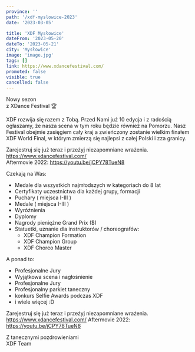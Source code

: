 ```yaml
---
province: ''
path: '/xdf-myslowice-2023'
date: '2023-03-05'

title: 'XDF Mysłowice'
dateFrom: '2023-05-20'
dateTo: '2023-05-21'
city: 'Mysłowice'
image: 'image.jpg'
tags: []
link: https://www.xdancefestival.com/
promoted: false
visible: true
cancelled: false
---
```

Nowy sezon \
z XDance Festival 🏆

XDF rozwija się razem z Tobą. Przed Nami już 10 edycja i z radością ogłaszamy, że nasza scena w tym roku będzie również na Pomorzu. Nasz Festival obejmie zasięgiem cały kraj a zwieńczony zostanie wielkim finałem XDF World Final, w którym zmierzą się najlepsi z całej Polski i zza granicy.

Zarejestruj się już teraz i przeżyj niezapomniane wrażenia. \
https://www.xdancefestival.com/ \
Aftermovie 2022: https://youtu.be/jCPY78TueN8

Czekają na Was:
- Medale dla wszystkich najmłodszych w kategoriach do 8 lat
- Certyfikaty uczestnictwa dla każdej grupy, formacji
- Puchary ( miejsca I-III )
- Medale ( miejsca I-III )
- Wyróżnienia
- Dyplomy
- Nagrody pieniężne Grand Prix ($)
- Statuetki, uznanie dla instruktorów / choreografów: 
  - XDF Champion Formation
  - XDF Champion Group
  - XDF Choreo Master

A ponad to:
- Profesjonalne Jury
- Wyjątkowa scena i nagłośnienie
- Profesjonalne Jury
- Profesjonalny parkiet taneczny
- konkurs Selfie Awards podczas XDF
- i wiele więcej :D

Zarejestruj się już teraz i przeżyj niezapomniane wrażenia.
https://www.xdancefestival.com/
Aftermovie 2022: https://youtu.be/jCPY78TueN8

Z tanecznymi pozdrowieniami \
XDF Team
